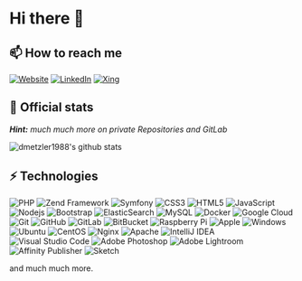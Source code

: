 # Hi there 👋

## 📫 How to reach me

[![Website](https://img.shields.io/badge/Website-daniel.metzler.pro-informational?style=flat-square&logo=jekyll&logoColor=white)](https://daniel.metzler.pro)
[![LinkedIn](https://img.shields.io/badge/LinkedIn-dmetzler1988-informational?style=flat-square&logo=linkedin&logoColor=white)](https://www.linkedin.com/in/dmetzler1988/)
[![Xing](https://img.shields.io/badge/Xing-Daniel_Metzler7-informational?style=flat-square&logo=xing&logoColor=white)](https://www.xing.com/profile/Daniel_Metzler7/cv)

## 🔭 Official stats

***Hint:*** *much much more on private Repositories and GitLab*

![dmetzler1988's github stats](https://github-readme-stats.vercel.app/api?username=dmetzler1988&show_icons=true&title_color=fff&icon_color=79ff97&text_color=9f9f9f&bg_color=151515)

## ⚡ Technologies

![PHP](https://img.shields.io/badge/-PHP-777BB4?style=flat-square&logo=php&logoColor=white)
![Zend Framework](https://img.shields.io/badge/-Zend%20Framework-68B604?style=flat-square&logo=zend-framework&logoColor=white)
![Symfony](https://img.shields.io/badge/-Symfony-000000?style=flat-square&logo=symfony&logoColor=white)
![CSS3](https://img.shields.io/badge/-CSS3-1572B6?style=flat-square&logo=css3&logoColor=white)
![HTML5](https://img.shields.io/badge/-HTML5-E34F26?style=flat-square&logo=html5&logoColor=white)
![JavaScript](https://img.shields.io/badge/-JavaScript-F7DF1E?style=flat-square&logo=javascript&logoColor=white)
![Nodejs](https://img.shields.io/badge/-Nodejs-339933?style=flat-square&logo=Node.js&logoColor=white)
![Bootstrap](https://img.shields.io/badge/-Bootstrap-563D7C?style=flat-square&logo=bootstrap&logoColor=white)
![ElasticSearch](https://img.shields.io/badge/-ElasticSearch-005571?style=flat-square&logo=elasticsearch&logoColor=white)
![MySQL](https://img.shields.io/badge/-MySQL-4479A1?style=flat-square&logo=mysql&logoColor=white)
![Docker](https://img.shields.io/badge/-Docker-2496ED?style=flat-square&logo=docker&logoColor=white)
![Google Cloud](https://img.shields.io/badge/Google%20Cloud-4285F4?style=flat-square&logo=google-cloud&logoColor=white)
![Git](https://img.shields.io/badge/-Git-F05032?style=flat-square&logo=git&logoColor=white)
![GitHub](https://img.shields.io/badge/-GitHub-181717?style=flat-square&logo=github&logoColor=white)
![GitLab](https://img.shields.io/badge/-GitLab-FCA121?style=flat-square&logo=gitlab&logoColor=white)
![BitBucket](https://img.shields.io/badge/-BitBucket-0052CC?style=flat-square&logo=bitbucket&logoColor=white)
![Raspberry Pi](https://img.shields.io/badge/-Raspberry%20Pi-C51A4A?style=flat-square&logo=Raspberry-Pi&logoColor=white)
![Apple](https://img.shields.io/badge/-Apple-999999?style=flat-square&logo=Apple&logoColor=white)
![Windows](https://img.shields.io/badge/-Windows-0078D6?style=flat-square&logo=Windows&logoColor=white)
![Ubuntu](https://img.shields.io/badge/-Ubuntu-E95420?style=flat-square&logo=Ubuntu&logoColor=white)
![CentOS](https://img.shields.io/badge/-CentOS-262577?style=flat-square&logo=CentOS&logoColor=white)
![Nginx](https://img.shields.io/badge/-Nginx-269539?style=flat-square&logo=Nginx&logoColor=white)
![Apache](https://img.shields.io/badge/-Apache-D22128?style=flat-square&logo=Apache&logoColor=white)
![IntelliJ IDEA](https://img.shields.io/badge/-IntelliJ%20IDEA-000000?style=flat-square&logo=IntelliJ-IDEA&logoColor=white)
![Visual Studio Code](https://img.shields.io/badge/-Visual%20Studio%20Code-007ACC?style=flat-square&logo=Visual-Studio-Code&logoColor=white)
![Adobe Photoshop](https://img.shields.io/badge/-Adobe%20Photoshop-26C9FF?style=flat-square&logo=Adobe-Photoshop&logoColor=white)
![Adobe Lightroom](https://img.shields.io/badge/-Adobe%20Lightroom%20CC-3DF0F0?style=flat-square&logo=Adobe-Lightroom-CC&logoColor=white)
![Affinity Publisher](https://img.shields.io/badge/-Affinity%20Publisher-C9284D?style=flat-square&logo=Affinity-Publisher&logoColor=white)
![Sketch](https://img.shields.io/badge/-Sketch-F7B500?style=flat-square&logo=Sketch&logoColor=white)

and much much more.

<!--
**dmetzler1988/dmetzler1988** is a ✨ _special_ ✨ repository because its `README.md` (this file) appears on your GitHub profile.

Here are some ideas to get you started:

- 🔭 I’m currently working on ...
- 🌱 I’m currently learning ...
- 👯 I’m looking to collaborate on ...
- 🤔 I’m looking for help with ...
- 💬 Ask me about ...
- 📫 How to reach me: ...
- 😄 Pronouns: ...
- ⚡ Fun fact: ...

Examples:
- https://github.com/abhisheknaiidu/awesome-github-profile-readme
- https://github.com/kautukkundan/Awesome-Profile-README-templates

Sources for Badges:
- https://simpleicons.org/
- https://shields.io/
-->

